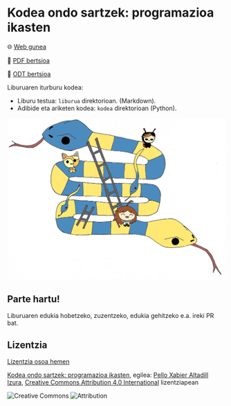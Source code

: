 # Kodea ondo sartzek: programazioa ikasten

:globe_with_meridians: [Web gunea](http://programazioa.pello.io/)

:book: [PDF bertsioa](http://programazioa.pello.io/liburua/programazioa_eu.pdf)

:memo: [ODT bertsioa](http://programazioa.pello.io/liburua/programazioa_eu.odt)

Liburuaren iturburu kodea:

- Liburu testua: `liburua` direktorioan. (Markdown).
- Adibide eta ariketen kodea: `kodea` direktorioan (Python).

![azala](liburua/images/cover.jpg)



## Parte hartu!

Liburuaren edukia hobetzeko, zuzentzeko, edukia gehitzeko e.a. ireki PR bat.

## Lizentzia

[Lizentzia osoa hemen](https://creativecommons.org/licenses/by/4.0/deed.eu)

[Kodea ondo sartzek: programazioa ikasten](https://github.com/pxai/programazioa), egilea: [Pello Xabier Altadill Izura](https://github.com/pxai), [Creative Commons Attribution 4.0 International](https://creativecommons.org/licenses/by/4.0/?ref=chooser-v1) lizentziapean

![Creative Commons](https://mirrors.creativecommons.org/presskit/icons/cc.svg?ref=chooser-v1) ![Attribution](https://mirrors.creativecommons.org/presskit/icons/by.svg?ref=chooser-v1)


